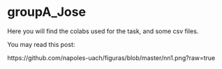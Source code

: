 # groupA_Jose
Here you will find the colabs used for the task, and some csv files.
<p>
You may read this post:
<p>
https://github.com/napoles-uach/figuras/blob/master/nn1.png?raw=true
